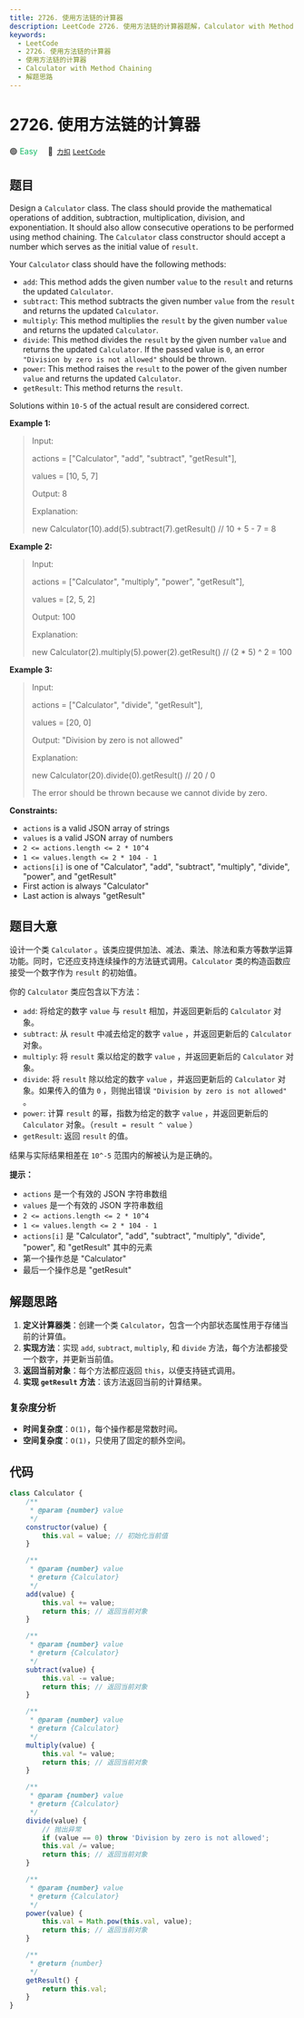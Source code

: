```yaml
---
title: 2726. 使用方法链的计算器
description: LeetCode 2726. 使用方法链的计算器题解，Calculator with Method Chaining，包含解题思路、复杂度分析以及完整的 JavaScript 代码实现。
keywords:
  - LeetCode
  - 2726. 使用方法链的计算器
  - 使用方法链的计算器
  - Calculator with Method Chaining
  - 解题思路
---
```


# 2726. 使用方法链的计算器

🟢 <font color=#15bd66>Easy</font>&emsp; 🔗&ensp;[`力扣`](https://leetcode.cn/problems/calculator-with-method-chaining) [`LeetCode`](https://leetcode.com/problems/calculator-with-method-chaining)

## 题目

Design a `Calculator` class. The class should provide the mathematical
operations of addition, subtraction, multiplication, division, and
exponentiation. It should also allow consecutive operations to be performed
using method chaining. The `Calculator` class constructor should accept a
number which serves as the initial value of `result`.

Your `Calculator` class should have the following methods:

- `add`: This method adds the given number `value` to the `result` and returns the updated `Calculator`.
- `subtract`: This method subtracts the given number `value` from the `result` and returns the updated `Calculator`.
- `multiply`: This method multiplies the `result` by the given number `value` and returns the updated `Calculator`.
- `divide`: This method divides the `result` by the given number `value` and returns the updated `Calculator`. If the passed value is `0`, an error `"Division by zero is not allowed"` should be thrown.
- `power`: This method raises the `result` to the power of the given number `value` and returns the updated `Calculator`.
- `getResult`: This method returns the `result`.

Solutions within `10-5` of the actual result are considered correct.

**Example 1:**

> Input:
>
> actions = ["Calculator", "add", "subtract", "getResult"],
>
> values = [10, 5, 7]
>
> Output: 8
>
> Explanation:
>
> new Calculator(10).add(5).subtract(7).getResult() // 10 + 5 - 7 = 8

**Example 2:**

> Input:
>
> actions = ["Calculator", "multiply", "power", "getResult"],
>
> values = [2, 5, 2]
>
> Output: 100
>
> Explanation:
>
> new Calculator(2).multiply(5).power(2).getResult() // (2 \* 5) ^ 2 = 100

**Example 3:**

> Input:
>
> actions = ["Calculator", "divide", "getResult"],
>
> values = [20, 0]
>
> Output: "Division by zero is not allowed"
>
> Explanation:
>
> new Calculator(20).divide(0).getResult() // 20 / 0
>
> The error should be thrown because we cannot divide by zero.

**Constraints:**

- `actions` is a valid JSON array of strings
- `values` is a valid JSON array of numbers
- `2 <= actions.length <= 2 * 10^4`
- `1 <= values.length <= 2 * 104 - 1`
- `actions[i]` is one of "Calculator", "add", "subtract", "multiply", "divide", "power", and "getResult"
- First action is always "Calculator"
- Last action is always "getResult"

## 题目大意

设计一个类 `Calculator`
。该类应提供加法、减法、乘法、除法和乘方等数学运算功能。同时，它还应支持连续操作的方法链式调用。`Calculator` 类的构造函数应接受一个数字作为
`result` 的初始值。

你的 `Calculator` 类应包含以下方法：

- `add`: 将给定的数字 `value` 与 `result` 相加，并返回更新后的 `Calculator` 对象。
- `subtract`: 从 `result` 中减去给定的数字 `value` ，并返回更新后的 `Calculator` 对象。
- `multiply`: 将 `result` 乘以给定的数字 `value` ，并返回更新后的 `Calculator` 对象。
- `divide`: 将 `result` 除以给定的数字 `value` ，并返回更新后的 `Calculator` 对象。如果传入的值为 `0` ，则抛出错误 `"Division by zero is not allowed"` 。
- `power`: 计算 `result` 的幂，指数为给定的数字 `value` ，并返回更新后的 `Calculator` 对象。（`result = result ^ value` ）
- `getResult`: 返回 `result` 的值。

结果与实际结果相差在 `10^-5` 范围内的解被认为是正确的。

**提示：**

- `actions` 是一个有效的 JSON 字符串数组
- `values` 是一个有效的 JSON 字符串数组
- `2 <= actions.length <= 2 * 10^4`
- `1 <= values.length <= 2 * 104 - 1`
- `actions[i]` 是 "Calculator", "add", "subtract", "multiply", "divide", "power", 和 "getResult" 其中的元素
- 第一个操作总是 "Calculator"
- 最后一个操作总是 "getResult"

## 解题思路

1. **定义计算器类**：创建一个类 `Calculator`，包含一个内部状态属性用于存储当前的计算值。
2. **实现方法**：实现 `add`, `subtract`, `multiply`, 和 `divide` 方法，每个方法都接受一个数字，并更新当前值。
3. **返回当前对象**：每个方法都应返回 `this`，以便支持链式调用。
4. **实现 `getResult` 方法**：该方法返回当前的计算结果。

### 复杂度分析

- **时间复杂度**：`O(1)`，每个操作都是常数时间。
- **空间复杂度**：`O(1)`，只使用了固定的额外空间。

## 代码

```javascript
class Calculator {
	/**
	 * @param {number} value
	 */
	constructor(value) {
		this.val = value; // 初始化当前值
	}

	/**
	 * @param {number} value
	 * @return {Calculator}
	 */
	add(value) {
		this.val += value;
		return this; // 返回当前对象
	}

	/**
	 * @param {number} value
	 * @return {Calculator}
	 */
	subtract(value) {
		this.val -= value;
		return this; // 返回当前对象
	}

	/**
	 * @param {number} value
	 * @return {Calculator}
	 */
	multiply(value) {
		this.val *= value;
		return this; // 返回当前对象
	}

	/**
	 * @param {number} value
	 * @return {Calculator}
	 */
	divide(value) {
		// 抛出异常
		if (value == 0) throw 'Division by zero is not allowed';
		this.val /= value;
		return this; // 返回当前对象
	}

	/**
	 * @param {number} value
	 * @return {Calculator}
	 */
	power(value) {
		this.val = Math.pow(this.val, value);
		return this; // 返回当前对象
	}

	/**
	 * @return {number}
	 */
	getResult() {
		return this.val;
	}
}
```
